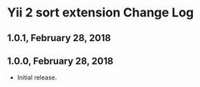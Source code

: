 Yii 2 sort  extension Change Log
================================================


1.0.1, February 28, 2018
------------------------

1.0.0, February 28, 2018
------------------------

- Initial release.
